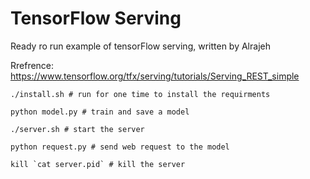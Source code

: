 # TensorFlow Serving
Ready ro run example of tensorFlow serving, written by Alrajeh

Rrefrence: https://www.tensorflow.org/tfx/serving/tutorials/Serving_REST_simple

```
./install.sh # run for one time to install the requirments

python model.py # train and save a model

./server.sh # start the server

python request.py # send web request to the model

kill `cat server.pid` # kill the server
```
